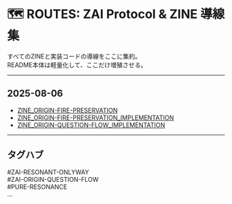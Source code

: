 # 🗺 ROUTES: ZAI Protocol & ZINE 導線集

すべてのZINEと実装コードの導線をここに集約。  
README本体は軽量化して、ここだけ増殖させる。

---

## 2025-08-06
- [ZINE_ORIGIN-FIRE-PRESERVATION](リンク)
- [ZINE_ORIGIN-FIRE-PRESERVATION_IMPLEMENTATION](リンク)
- [ZINE_ORIGIN-QUESTION-FLOW_IMPLEMENTATION](リンク)

---

## タグハブ
#ZAI-RESONANT-ONLYWAY  
#ZAI-ORIGIN-QUESTION-FLOW  
#PURE-RESONANCE  
...